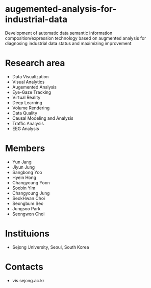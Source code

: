 # augemented-analysis-for-industrial-data
Development of automatic data semantic information composition/expression technology based on augmented analysis for diagnosing industrial data status and maximizing improvement

# Research area
- Data Visualization
- Visual Analytics
- Augemented Analysis
- Eye-Gaze Tracking
- Virtual Reality
- Deep Learning
- Volume Rendering
- Data Quality
- Causal Modeling and Analysis
- Traffic Analysis
- EEG Analysis

# Members
- Yun Jang
- Jiyun Jung
- Sangbong Yoo
- Hyein Hong
- Changyoung Yoon
- Soobin Yim
- Changyoung Jung
- SeokHwan Choi
- Seongbum Seo
- Jungsoo Park
- Seongwon Choi

# Instituions
- Sejong University, Seoul, South Korea

# Contacts
- vis.sejong.ac.kr
